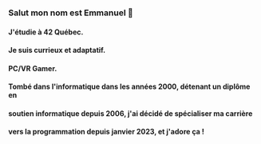 ### Salut mon nom est Emmanuel 👋

#### J'étudie à 42 Québec.
#### Je suis currieux et adaptatif.
#### PC/VR Gamer.
#### Tombé dans l'informatique dans les années 2000, détenant un diplôme en 
#### soutien informatique depuis 2006, j'ai décidé de spécialiser ma carrière
#### vers la programmation depuis janvier 2023, et j'adore ça !
